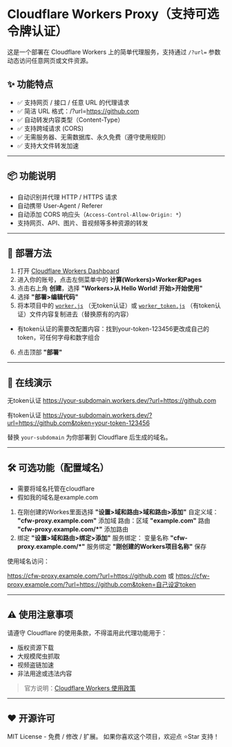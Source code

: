 # Cloudflare Workers Proxy（支持可选令牌认证）

这是一个部署在 Cloudflare Workers 上的简单代理服务，支持通过 `/?url=` 参数动态访问任意网页或文件资源。

## ✨ 功能特点

- ✅ 支持网页 / 接口 / 任意 URL 的代理请求
- ✅ 简洁 URL 格式：/?url=https://github.com
- ✅ 自动转发内容类型（Content-Type）
- ✅ 支持跨域请求 (CORS)
- ✅ 无需服务器、无需数据库、永久免费（遵守使用规则）  
- ✅ 支持大文件转发加速

---

## 📦 功能说明

- 自动识别并代理 HTTP / HTTPS 请求
- 自动携带 User-Agent / Referer
- 自动添加 CORS 响应头（`Access-Control-Allow-Origin: *`）
- 支持网页、API、图片、音视频等多种资源的转发

---

## 🧩 部署方法

1. 打开 [Cloudflare Workers Dashboard](https://dash.cloudflare.com/)
2. 进入你的账号，点击左侧菜单中的 **计算(Workers)>Worker和Pages**
3. 点击右上角 **创建**，选择 **"Workers>从 Hello World! 开始>开始使用"**
4. 选择 **"部署>编辑代码"**
5. 将本项目中的 [`worker.js`](./worker.js) （无token认证）或 [`worker_token.js`](./worker_token.js) （有token认证）文件内容复制进去（替换原有的内容）
- 有token认证的需要改配置内容：找到your-token-123456更改成自己的token，可任何字母和数字组合
6. 点击顶部 **"部署"**

---

## 🚀 在线演示


无token认证
https://your-subdomain.workers.dev/?url=https://github.com

有token认证
https://your-subdomain.workers.dev/?url=https://github.com&token=your-token-123456

替换 `your-subdomain` 为你部署到 Cloudflare 后生成的域名。

---

## 🛠️ 可选功能（配置域名）

- 需要将域名托管在cloudflare
- 假如我的域名是example.com
1. 在刚创建的Workes里面选择 **"设置>域和路由>域和路由>添加"**
自定义域： **"cfw-proxy.example.com"** 添加域
路由：区域 **"example.com"** 路由 **"cfw-proxy.example.com/*"** 添加路由
2. 绑定 **"设置>域和路由>绑定>添加"**
服务绑定： 变量名称 **"cfw-proxy.example.com/*"** 服务绑定 **"刚创建的Workers项目名称"** 保存

使用域名访问：

   https://cfw-proxy.example.com/?url=https://github.com
   或
   https://cfw-proxy.example.com/?url=https://github.com&token=自己设定token

---

## ⚠️ 使用注意事项

请遵守 Cloudflare 的使用条款，不得滥用此代理功能用于：

- 版权资源下载
- 大规模爬虫抓取
- 视频盗链加速
- 非法用途或违法内容

> 官方说明：[Cloudflare Workers 使用政策](https://developers.cloudflare.com/fundamentals/reference/policies-compliance/)

---

## ❤️ 开源许可

MIT License - 免费 / 修改 / 扩展。
如果你喜欢这个项目，欢迎点 ⭐Star 支持！

